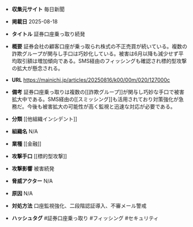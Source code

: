 - **収集元サイト**
毎日新聞

- **掲載日**
2025-08-18

- **タイトル**
証券口座乗っ取り続発

- **概要**
証券会社の顧客口座が乗っ取られ株式の不正売買が続いている。複数の詐欺グループが関与し手口は巧妙化している。被害は6月以降も減少せず平均取引額は増加傾向である。SMS経由のフィッシングも確認され標的型攻撃の拡大が懸念される。

- **URL**
https://mainichi.jp/articles/20250816/k00/00m/020/127000c

- **備考**
証券口座乗っ取りは複数の[[詐欺グループ]]が関与し巧妙な手口で被害拡大中である。SMS経由の[[スミッシング]]も活用されており対策強化が急務だ。今後も被害拡大の可能性が高く監視と迅速な対応が必要である。

- **分類**
[[他組織インシデント]]

- **組織名**
N/A

- **業種**
[[金融]]

- **攻撃手口**
[[標的型攻撃]]

- **攻撃影響**
被害続発

- **脅威アクター**
N/A

- **原因**
N/A

- **対処方法**
口座監視強化、二段階認証導入、不審メール警戒

- **ハッシュタグ**
#証券口座乗っ取り #フィッシング #セキュリティ
